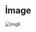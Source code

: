 # İmage

![img6](https://github.com/sabrisimsek57/shoe-site/assets/115737435/461d9e8e-2beb-4c49-9bd0-346acd7077ce)
